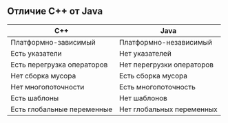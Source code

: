 ## Отличие C++ от Java

| C++                         | Java                      |
|-----------------------------|---------------------------|
| Платформно-зависимый        | Платформно-независимый    |
| Есть указатели              | Нет указателей            |
| Есть перегрузка операторов  | Нет перегрузки операторов |
| Нет сборка мусора           | Есть сборка мусора        |
| Нет многопоточности         | Есть многопоточность      |
| Есть шаблоны                | Нет шаблонов              |
| Есть глобальные переменные  | Нет глобальных переменных |